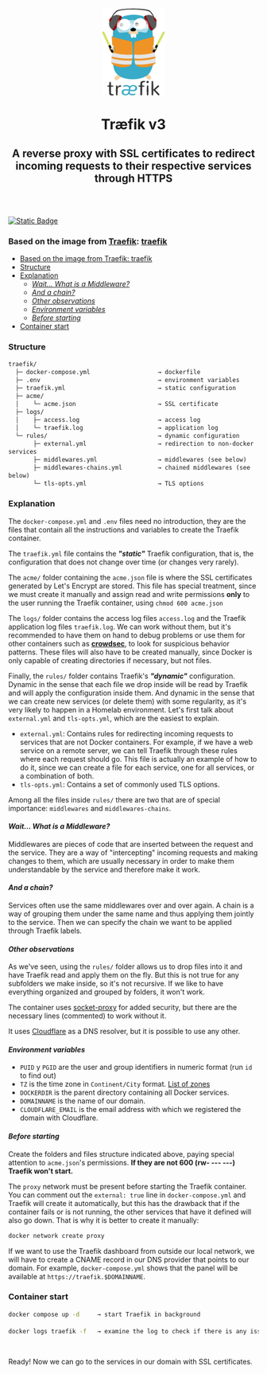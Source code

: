 <h1>
  <p align="center" width="100%">
	<img width="25%" src="../.recursos/img/traefik.png">
	</br></br>
	Træfik v3
  </p> 
</h1>

<h2> 
  <p align="center" width="100%">
A reverse proxy with SSL certificates to redirect incoming requests to their respective services through HTTPS  </p>
  </br>
</h2>

[![Static Badge](https://img.shields.io/badge/lang-%F0%9F%87%AA%F0%9F%87%B8_es-blue?style=plastic)](README.md)

### Based on the image from [Traefik](https://traefik.io): [traefik](https://github.com/traefik/traefik)

- [Based on the image from Traefik: traefik](#based-on-the-image-from-traefik-traefik)
- [Structure](#structure)
- [Explanation](#explanation)
	- [*Wait... What is a Middleware?*](#wait-what-is-a-middleware)
	- [*And a chain?*](#and-a-chain)
	- [*Other observations*](#other-observations)
	- [*Environment variables*](#environment-variables)
	- [*Before starting*](#before-starting)
- [Container start](#container-start)

### Structure

	traefik/
	  ├─ docker-compose.yml                   → dockerfile
	  ├─ .env                                 → environment variables
	  ├─ traefik.yml                          → static configuration
	  ├─ acme/
	  │    └─ acme.json                       → SSL certificate
	  ├─ logs/
	  │    ├─ access.log                      → access log
	  │    └─ traefik.log                     → application log
	  └─ rules/                               → dynamic configuration
	       ├─ external.yml                    → redirection to non-docker services
	       ├─ middlewares.yml                 → middlewares (see below)
	       ├─ middlewares-chains.yml          → chained middlewares (see below)
	       └─ tls-opts.yml                    → TLS options

### Explanation

The `docker-compose.yml` and `.env` files need no introduction, they are the files that contain all the instructions and variables to create the Traefik container.

The `traefik.yml` file contains the **_"static"_** Traefik configuration, that is, the configuration that does not change over time (or changes very rarely).

The `acme/` folder containing the `acme.json` file is where the SSL certificates generated by Let's Encrypt are stored. This file has special treatment, since we must create it manually and assign read and write permissions **only** to the user running the Traefik container, using `chmod 600 acme.json`

The `logs/` folder contains the access log files `access.log` and the Traefik application log files `traefik.log`. We can work without them, but it's recommended to have them on hand to debug problems or use them for other containers such as [**crowdsec**](../crowdsec), to look for suspicious behavior patterns. These files will also have to be created manually, since Docker is only capable of creating directories if necessary, but not files.

Finally, the `rules/` folder contains Traefik's **_"dynamic"_** configuration. Dynamic in the sense that each file we drop inside will be read by Traefik and will apply the configuration inside them. And dynamic in the sense that we can create new services (or delete them) with some regularity, as it's very likely to happen in a Homelab environment. Let's first talk about `external.yml` and `tls-opts.yml`, which are the easiest to explain.

* `external.yml`: Contains rules for redirecting incoming requests to services that are not Docker containers. For example, if we have a web service on a remote server, we can tell Traefik through these rules where each request should go. This file is actually an example of how to do it, since we can create a file for each service, one for all services, or a combination of both.
* `tls-opts.yml`: Contains a set of commonly used TLS options.

Among all the files inside `rules/` there are two that are of special importance: `middlewares` and `middlewares-chains`.

#### *Wait... What is a Middleware?*

Middlewares are pieces of code that are inserted between the request and the service. They are a way of "intercepting" incoming requests and making changes to them, which are usually necessary in order to make them understandable by the service and therefore make it work.

#### *And a chain?*

Services often use the same middlewares over and over again. A chain is a way of grouping them under the same name and thus applying them jointly to the service. Then we can specify the chain we want to be applied through Traefik labels.

#### *Other observations*

As we've seen, using the `rules/` folder allows us to drop files into it and have Traefik read and apply them on the fly. But this is not true for any subfolders we make inside, so it's not recursive. If we like to have everything organized and grouped by folders, it won't work.

The container uses [socket-proxy](../socket-proxy/) for added security, but there are the necessary lines (commented) to work without it.

It uses [Cloudflare](cloudflare.com) as a DNS resolver, but it is possible to use any other.

#### *Environment variables*

* `PUID` y `PGID` are the user and group identifiers in numeric format (run `id` to find out)
* `TZ` is the time zone in `Continent/City` format. [List of zones](https://www.joda.org/joda-time/timezones.html)
* `DOCKERDIR` is the parent directory containing all Docker services.
* `DOMAINNAME` is the name of our domain.
* `CLOUDFLARE_EMAIL` is the email address with which we registered the domain with Cloudflare.

#### *Before starting*

Create the folders and files structure indicated above, paying special attention to `acme.json`'s permissions. **If they are not 600 (rw- --- ---) Traefik won't start.**

The `proxy` network must be present before starting the Traefik container. You can comment out the `external: true` line in `docker-compose.yml` and Traefik will create it automatically, but this has the drawback that if the container fails or is not running, the other services that have it defined will also go down. That is why it is better to create it manually:

```bash
docker network create proxy
```

If we want to use the Traefik dashboard from outside our local network, we will have to create a CNAME record in our DNS provider that points to our domain. For example, `docker-compose.yml` shows that the panel will be available at `https://traefik.$DOMAINNAME`.

### Container start

```bash
docker compose up -d     → start Traefik in background

docker logs traefik -f   → examine the log to check if there is any issue (CTRL+c for exit)
```
</br>

Ready! Now we can go to the services in our domain with SSL certificates.
